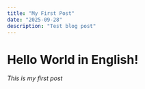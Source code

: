 ```yaml
---
title: "My First Post"
date: "2025-09-28"
description: "Test blog post"
---
```


# Hello World in English!
*This is my first post*
